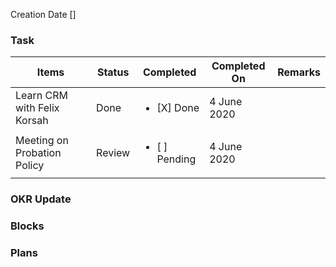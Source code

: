 Creation Date []


### Task 
| Items | Status | Completed | Completed On | Remarks |
| ---- | ------ | --------- | ------------ | ------- |
| Learn CRM with Felix Korsah| Done | <ul><li>[X] Done</li></ul> | 4 June 2020 | 
| Meeting on Probation Policy | Review | <ul><li>[ ] Pending</li></ul> | 4 June 2020 |


### OKR Update

### Blocks

### Plans
